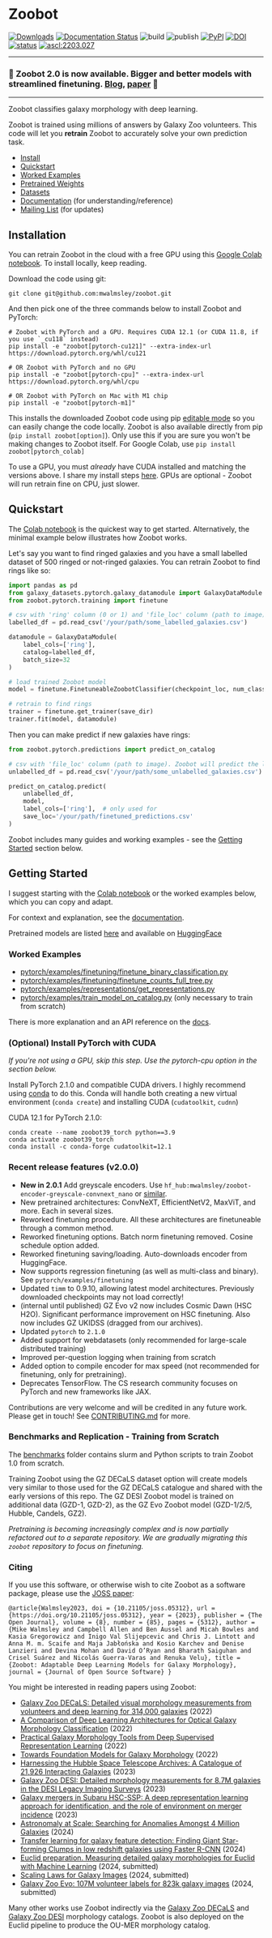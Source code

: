 # Zoobot

[![Downloads](https://pepy.tech/badge/zoobot)](https://pepy.tech/project/zoobot)
[![Documentation Status](https://readthedocs.org/projects/zoobot/badge/?version=latest)](https://zoobot.readthedocs.io/)
![build](https://github.com/mwalmsley/zoobot/actions/workflows/run_CI.yml/badge.svg)
![publish](https://github.com/mwalmsley/zoobot/actions/workflows/python-publish.yml/badge.svg)
[![PyPI](https://badge.fury.io/py/zoobot.svg)](https://badge.fury.io/py/zoobot)
[![DOI](https://zenodo.org/badge/343787617.svg)](https://zenodo.org/badge/latestdoi/343787617)
[![status](https://joss.theoj.org/papers/447561ee2de4709eddb704e18bee846f/status.svg)](https://joss.theoj.org/papers/447561ee2de4709eddb704e18bee846f)
<a href="https://ascl.net/2203.027"><img src="https://img.shields.io/badge/ascl-2203.027-blue.svg?colorB=262255" alt="ascl:2203.027" /></a>

---
### :tada: Zoobot 2.0 is now available. Bigger and better models with streamlined finetuning. [Blog](https://walmsley.dev/posts/zoobot-scaling-laws), [paper](https://arxiv.org/abs/2404.02973) :tada:
---

Zoobot classifies galaxy morphology with deep learning.
<!-- At Galaxy Zoo, we use Zoobot to help our volunteers classify the galaxies in all our recent catalogues: GZ DECaLS, GZ DESI, GZ Rings and GZ Cosmic Dawn. -->

Zoobot is trained using millions of answers by Galaxy Zoo volunteers. This code will let you **retrain** Zoobot to accurately solve your own prediction task.

- [Install](#installation)
- [Quickstart](#quickstart)
- [Worked Examples](#worked-examples)
- [Pretrained Weights](https://zoobot.readthedocs.io/en/latest/pretrained_models.html)
- [Datasets](https://www.github.com/mwalmsley/galaxy-datasets)
- [Documentation](https://zoobot.readthedocs.io/) (for understanding/reference)
- [Mailing List](https://groups.google.com/g/zoobot) (for updates)

## Installation

<a name="installation"></a>

You can retrain Zoobot in the cloud with a free GPU using this [Google Colab notebook](https://colab.research.google.com/drive/1A_-M3Sz5maQmyfW2A7rEu-g_Zi0RMGz5?usp=sharing). To install locally, keep reading.

Download the code using git:

    git clone git@github.com:mwalmsley/zoobot.git

And then pick one of the three commands below to install Zoobot and PyTorch:

    # Zoobot with PyTorch and a GPU. Requires CUDA 12.1 (or CUDA 11.8, if you use `_cu118` instead)
    pip install -e "zoobot[pytorch-cu121]" --extra-index-url https://download.pytorch.org/whl/cu121

    # OR Zoobot with PyTorch and no GPU
    pip install -e "zoobot[pytorch-cpu]" --extra-index-url https://download.pytorch.org/whl/cpu

    # OR Zoobot with PyTorch on Mac with M1 chip
    pip install -e "zoobot[pytorch-m1]"

This installs the downloaded Zoobot code using pip [editable mode](https://pip.pypa.io/en/stable/topics/local-project-installs/#editable-installs) so you can easily change the code locally. Zoobot is also available directly from pip (`pip install zoobot[option]`). Only use this if you are sure you won't be making changes to Zoobot itself. For Google Colab, use `pip install zoobot[pytorch_colab]`

To use a GPU, you must *already* have CUDA installed and matching the versions above.
I share my install steps [here](#install_cuda). GPUs are optional - Zoobot will run retrain fine on CPU, just slower.

## Quickstart

<a name="quickstart"></a>

The [Colab notebook](https://colab.research.google.com/drive/1A_-M3Sz5maQmyfW2A7rEu-g_Zi0RMGz5?usp=sharing) is the quickest way to get started. Alternatively, the minimal example below illustrates how Zoobot works.

Let's say you want to find ringed galaxies and you have a small labelled dataset of 500 ringed or not-ringed galaxies. You can retrain Zoobot to find rings like so:

```python
import pandas as pd
from galaxy_datasets.pytorch.galaxy_datamodule import GalaxyDataModule
from zoobot.pytorch.training import finetune

# csv with 'ring' column (0 or 1) and 'file_loc' column (path to image)
labelled_df = pd.read_csv('/your/path/some_labelled_galaxies.csv')

datamodule = GalaxyDataModule(
    label_cols=['ring'],
    catalog=labelled_df,
    batch_size=32
)

# load trained Zoobot model
model = finetune.FinetuneableZoobotClassifier(checkpoint_loc, num_classes=2)  

# retrain to find rings
trainer = finetune.get_trainer(save_dir)
trainer.fit(model, datamodule)
```

Then you can make predict if new galaxies have rings:

```python
from zoobot.pytorch.predictions import predict_on_catalog

# csv with 'file_loc' column (path to image). Zoobot will predict the labels.
unlabelled_df = pd.read_csv('/your/path/some_unlabelled_galaxies.csv')

predict_on_catalog.predict(
    unlabelled_df,
    model,
    label_cols=['ring'],  # only used for 
    save_loc='/your/path/finetuned_predictions.csv'
)
```

Zoobot includes many guides and working examples - see the [Getting Started](#getting-started) section below.

## Getting Started

<a name="getting_started"></a>

I suggest starting with the [Colab notebook](https://colab.research.google.com/drive/1A_-M3Sz5maQmyfW2A7rEu-g_Zi0RMGz5?usp=sharing) or the worked examples below, which you can copy and adapt.

For context and explanation, see the [documentation](https://zoobot.readthedocs.io/).

Pretrained models are listed [here](https://zoobot.readthedocs.io/en/latest/pretrained_models.html) and available on [HuggingFace](https://huggingface.co/collections/mwalmsley/zoobot-encoders-65fa14ae92911b173712b874)

### Worked Examples

<a name="worked_examples"></a>

- [pytorch/examples/finetuning/finetune_binary_classification.py](https://github.com/mwalmsley/zoobot/blob/main/zoobot/pytorch/examples/finetuning/finetune_binary_classification.py)
- [pytorch/examples/finetuning/finetune_counts_full_tree.py](https://github.com/mwalmsley/zoobot/blob/main/zoobot/pytorch/examples/finetuning/finetune_counts_full_tree.py)
- [pytorch/examples/representations/get_representations.py](https://github.com/mwalmsley/zoobot/blob/main/zoobot/pytorch/examples/representations/get_representations.py)
- [pytorch/examples/train_model_on_catalog.py](https://github.com/mwalmsley/zoobot/blob/main/zoobot/pytorch/examples/train_model_on_catalog.py) (only necessary to train from scratch)

There is more explanation and an API reference on the [docs](https://zoobot.readthedocs.io/).


### (Optional) Install PyTorch with CUDA

<a name="install_cuda"></a>

*If you're not using a GPU, skip this step. Use the pytorch-cpu option in the section below.*

Install PyTorch 2.1.0 and compatible CUDA drivers. I highly recommend using [conda](https://docs.conda.io/en/latest/miniconda.html) to do this. Conda will handle both creating a new virtual environment (`conda create`) and installing CUDA (`cudatoolkit`, `cudnn`)

CUDA 12.1 for PyTorch 2.1.0:

    conda create --name zoobot39_torch python==3.9
    conda activate zoobot39_torch
    conda install -c conda-forge cudatoolkit=12.1

### Recent release features (v2.0.0)

- **New in 2.0.1** Add greyscale encoders. Use `hf_hub:mwalmsley/zoobot-encoder-greyscale-convnext_nano` or [similar](https://huggingface.co/collections/mwalmsley/zoobot-encoders-greyscale-66427c51133285ca01b490c6).
- New pretrained architectures: ConvNeXT, EfficientNetV2, MaxViT, and more. Each in several sizes.
- Reworked finetuning procedure. All these architectures are finetuneable through a common method.
- Reworked finetuning options. Batch norm finetuning removed. Cosine schedule option added.
- Reworked finetuning saving/loading. Auto-downloads encoder from HuggingFace.
- Now supports regression finetuning (as well as multi-class and binary). See `pytorch/examples/finetuning`
- Updated `timm` to 0.9.10, allowing latest model architectures. Previously downloaded checkpoints may not load correctly!
- (internal until published) GZ Evo v2 now includes Cosmic Dawn (HSC H2O). Significant performance improvement on HSC finetuning. Also now includes GZ UKIDSS (dragged from our archives).
- Updated `pytorch` to `2.1.0`
- Added support for webdatasets (only recommended for large-scale distributed training)
- Improved per-question logging when training from scratch
- Added option to compile encoder for max speed (not recommended for finetuning, only for pretraining).
- Deprecates TensorFlow. The CS research community focuses on PyTorch and new frameworks like JAX.

Contributions are very welcome and will be credited in any future work. Please get in touch! See [CONTRIBUTING.md](https://github.com/mwalmsley/zoobot/blob/main/benchmarks) for more.

### Benchmarks and Replication - Training from Scratch

The [benchmarks](https://github.com/mwalmsley/zoobot/blob/main/benchmarks) folder contains slurm and Python scripts to train Zoobot 1.0 from scratch. 

Training Zoobot using the GZ DECaLS dataset option will create models very similar to those used for the GZ DECaLS catalogue and shared with the early versions of this repo. The GZ DESI Zoobot model is trained on additional data (GZD-1, GZD-2), as the GZ Evo Zoobot model (GZD-1/2/5, Hubble, Candels, GZ2).

*Pretraining is becoming increasingly complex and is now partially refactored out to a separate repository. We are gradually migrating this `zoobot` repository to focus on finetuning.*

### Citing

If you use this software, or otherwise wish to cite Zoobot as a software package, please use the [JOSS paper](https://doi.org/10.21105/joss.05312):

    @article{Walmsley2023, doi = {10.21105/joss.05312}, url = {https://doi.org/10.21105/joss.05312}, year = {2023}, publisher = {The Open Journal}, volume = {8}, number = {85}, pages = {5312}, author = {Mike Walmsley and Campbell Allen and Ben Aussel and Micah Bowles and Kasia Gregorowicz and Inigo Val Slijepcevic and Chris J. Lintott and Anna M. m. Scaife and Maja Jabłońska and Kosio Karchev and Denise Lanzieri and Devina Mohan and David O’Ryan and Bharath Saiguhan and Crisel Suárez and Nicolás Guerra-Varas and Renuka Velu}, title = {Zoobot: Adaptable Deep Learning Models for Galaxy Morphology}, journal = {Journal of Open Source Software} } 

You might be interested in reading papers using Zoobot:

- [Galaxy Zoo DECaLS: Detailed visual morphology measurements from volunteers and deep learning for 314,000 galaxies](https://arxiv.org/abs/2102.08414) (2022)
- [A Comparison of Deep Learning Architectures for Optical Galaxy Morphology Classification](https://arxiv.org/abs/2111.04353) (2022)
- [Practical Galaxy Morphology Tools from Deep Supervised Representation Learning](https://arxiv.org/abs/2110.12735) (2022)
- [Towards Foundation Models for Galaxy Morphology](https://arxiv.org/abs/2206.11927) (2022)
- [Harnessing the Hubble Space Telescope Archives: A Catalogue of 21,926 Interacting Galaxies](https://arxiv.org/abs/2303.00366) (2023)
- [Galaxy Zoo DESI: Detailed morphology measurements for 8.7M galaxies in the DESI Legacy Imaging Surveys](https://academic.oup.com/mnras/advance-article/doi/10.1093/mnras/stad2919/7283169?login=false) (2023)
- [Galaxy mergers in Subaru HSC-SSP: A deep representation learning approach for identification, and the role of environment on merger incidence](https://doi.org/10.1051/0004-6361/202346743) (2023)
- [Astronomaly at Scale: Searching for Anomalies Amongst 4 Million Galaxies](https://arxiv.org/abs/2309.08660) (2024)
- [Transfer learning for galaxy feature detection: Finding Giant Star-forming Clumps in low redshift galaxies using Faster R-CNN](https://arxiv.org/abs/2312.03503) (2024)
- [Euclid preparation. Measuring detailed galaxy morphologies for Euclid with Machine Learning](https://arxiv.org/abs/2402.10187) (2024, submitted)
- [Scaling Laws for Galaxy Images](https://arxiv.org/abs/2404.02973) (2024, submitted)
- [Galaxy Zoo Evo: 107M volunteer labels for 823k galaxy images](https://huggingface.co/collections/mwalmsley/galaxy-zoo-evo-66532c6c258f5fad31f31880) (2024, submitted)

Many other works use Zoobot indirectly via the [Galaxy Zoo DECaLS](https://arxiv.org/abs/2102.08414) and [Galaxy Zoo DESI](https://academic.oup.com/mnras/advance-article/doi/10.1093/mnras/stad2919/7283169?login=false) morphology catalogs. Zoobot is also deployed on the Euclid pipeline to produce the OU-MER morphology catalog.
